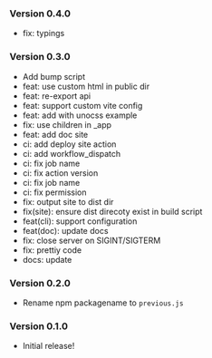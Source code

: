 ### Version 0.4.0

- fix: typings

### Version 0.3.0

- Add bump script
- feat: use custom html in public dir
- feat: re-export api
- feat: support custom vite config
- feat: add with unocss example
- fix: use children in \_app
- feat: add doc site
- ci: add deploy site action
- ci: add workflow_dispatch
- ci: fix job name
- ci: fix action version
- ci: fix job name
- ci: fix permission
- fix: output site to dist dir
- fix(site): ensure dist direcoty exist in build script
- feat(cli): support configuration
- feat(doc): update docs
- fix: close server on SIGINT/SIGTERM
- fix: prettiy code
- docs: update

### Version 0.2.0

- Rename npm packagename to `previous.js`

### Version 0.1.0

- Initial release!
